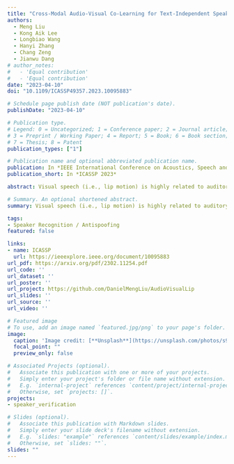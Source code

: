 ```yaml
---
title: "Cross-Modal Audio-Visual Co-Learning for Text-Independent Speaker Verification"
authors:
  - Meng Liu
  - Kong Aik Lee
  - Longbiao Wang
  - Hanyi Zhang
  - Chang Zeng
  - Jianwu Dang
# author_notes:
#   - 'Equal contribution'
#   - 'Equal contribution'
date: "2023-04-10"
doi: "10.1109/ICASSP49357.2023.10095883"

# Schedule page publish date (NOT publication's date).
publishDate: "2023-04-10"

# Publication type.
# Legend: 0 = Uncategorized; 1 = Conference paper; 2 = Journal article;
# 3 = Preprint / Working Paper; 4 = Report; 5 = Book; 6 = Book section;
# 7 = Thesis; 8 = Patent
publication_types: ["1"]

# Publication name and optional abbreviated publication name.
publication: In *IEEE International Conference on Acoustics, Speech and Signal Processing 2023*
publication_short: In *ICASSP 2023*

abstract: Visual speech (i.e., lip motion) is highly related to auditory speech due to the co-occurrence and synchronization in speech production. This paper investigates this correlation and proposes a cross-modal speech co-learning paradigm. The primary motivation of our cross-modal co-learning method is modeling one modality aided by exploiting knowledge from another modality. Specifically, two cross-modal boosters are introduced based on an audio-visual pseudo-siamese structure to learn the modality-transformed correlation. Inside each booster, a max-feature-map embedded Transformer variant is proposed for modality alignment and enhanced feature generation. The network is co-learned both from scratch and with pretrained models. Experimental results on the test scenarios demonstrate that our proposed method achieves around 60% and 20% average relative performance improvement over baseline unimodal and fusion systems, respectively.

# Summary. An optional shortened abstract.
summary: Visual speech (i.e., lip motion) is highly related to auditory speech due to the co-occurrence and synchronization in speech production. This paper investigates this correlation and proposes a cross-modal speech co-learning paradigm. The primary motivation of our cross-modal co-learning method is modeling one modality aided by exploiting knowledge from another modality. Specifically, two cross-modal boosters are introduced based on an audio-visual pseudo-siamese structure to learn the modality-transformed correlation. Inside each booster, a max-feature-map embedded Transformer variant is proposed for modality alignment and enhanced feature generation. The network is co-learned both from scratch and with pretrained models. Experimental results on the test scenarios demonstrate that our proposed method achieves around 60% and 20% average relative performance improvement over baseline unimodal and fusion systems, respectively.

tags:
- Speaker Recognition / Antispoofing                         
featured: false

links:
- name: ICASSP
  url: https://ieeexplore.ieee.org/document/10095883
url_pdf: https://arxiv.org/pdf/2302.11254.pdf
url_code: ''
url_dataset: ''
url_poster: ''
url_project: https://github.com/DanielMengLiu/AudioVisualLip
url_slides: ''
url_source: ''
url_video: ''

# Featured image
# To use, add an image named `featured.jpg/png` to your page's folder. 
image:
  caption: 'Image credit: [**Unsplash**](https://unsplash.com/photos/s9CC2SKySJM)'
  focal_point: ""
  preview_only: false

# Associated Projects (optional).
#   Associate this publication with one or more of your projects.
#   Simply enter your project's folder or file name without extension.
#   E.g. `internal-project` references `content/project/internal-project/index.md`.
#   Otherwise, set `projects: []`.
projects:
- speaker_verification

# Slides (optional).
#   Associate this publication with Markdown slides.
#   Simply enter your slide deck's filename without extension.
#   E.g. `slides: "example"` references `content/slides/example/index.md`.
#   Otherwise, set `slides: ""`.
slides: ""
---
```


<!-- {{% callout note %}}
Click the _Cite_ button above to demo the feature to enable visitors to import publication metadata into their reference management software.
{{% /callout %}} -->

<!-- Supplementary notes can be added here, including [code, math, and images](https://wowchemy.com/docs/writing-markdown-latex/). -->
